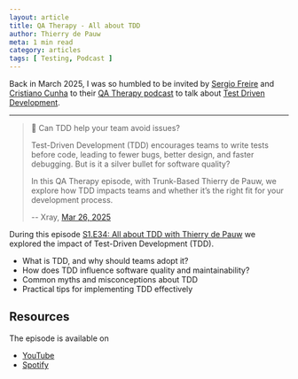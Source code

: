 ```yaml
---
layout: article
title: QA Therapy - All about TDD
author: Thierry de Pauw
meta: 1 min read
category: articles
tags: [ Testing, Podcast ]
---
```


Back in March 2025, I was so humbled to be invited by [Sergio Freire](https://www.linkedin.com/in/sergiofreire/) and [Cristiano Cunha](https://www.linkedin.com/in/cristianomcunha/) to their
[QA Therapy podcast](https://open.spotify.com/show/4Ra5RU0rw4FNPUU5Dv65hd) to talk about [Test Driven Development](https://martinfowler.com/bliki/TestDrivenDevelopment.html).

---

> 🚀 Can TDD help your team avoid issues?
>
> Test-Driven Development (TDD) encourages teams to write tests before code, leading to fewer bugs, better design, and faster debugging. But is it a silver bullet for software quality?
>
> In this QA Therapy episode, with Trunk-Based Thierry de Pauw, we explore how TDD impacts teams and whether it’s the right fit for your development process.
>
> -- Xray, [Mar 26, 2025](https://www.linkedin.com/posts/xrayapp_can-tdd-help-your-team-avoid-issues-ugcPost-7310619785766014977-HnO_)

During this episode [S1.E34: All about TDD with Thierry de Pauw](https://www.youtube.com/watch?v=SebFr7sXB70) we explored the impact of Test-Driven Development (TDD).

- What is TDD, and why should teams adopt it?
- How does TDD influence software quality and maintainability?
- Common myths and misconceptions about TDD
- Practical tips for implementing TDD effectively

## Resources

The episode is available on

- [YouTube](https://www.youtube.com/watch?v=SebFr7sXB70)
- [Spotify](https://open.spotify.com/episode/5SFKIqAdWo9L8PHpnRm9X5)
